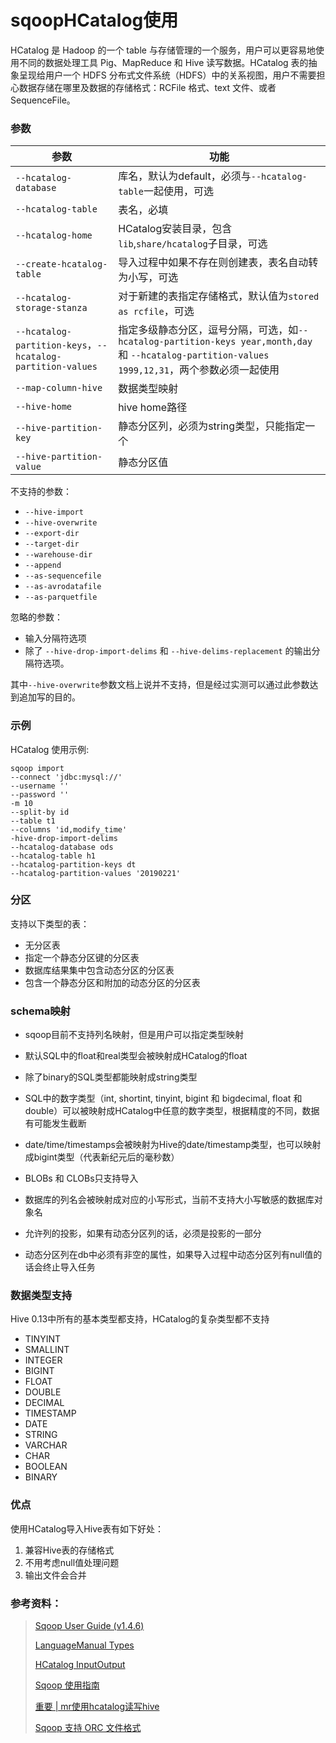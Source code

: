 # sqoopHCatalog使用

HCatalog 是 Hadoop 的一个 table 与存储管理的一个服务，用户可以更容易地使用不同的数据处理工具 Pig、MapReduce 和 Hive 读写数据。HCatalog 表的抽象呈现给用户一个 HDFS 分布式文件系统（HDFS）中的关系视图，用户不需要担心数据存储在哪里及数据的存储格式：RCFile 格式、text 文件、或者 SequenceFile。

### 参数

| 参数                                                       | 功能                                                         |
| ---------------------------------------------------------- | ------------------------------------------------------------ |
| `--hcatalog-database`                                      | 库名，默认为default，必须与`--hcatalog-table`一起使用，可选  |
| `--hcatalog-table`                                         | 表名，必填                                                   |
| `--hcatalog-home`                                          | HCatalog安装目录，包含`lib`,`share/hcatalog`子目录，可选     |
| `--create-hcatalog-table`                                  | 导入过程中如果不存在则创建表，表名自动转为小写，可选         |
| `--hcatalog-storage-stanza`                                | 对于新建的表指定存储格式，默认值为`stored as rcfile`，可选   |
| `--hcatalog-partition-keys`，`--hcatalog-partition-values` | 指定多级静态分区，逗号分隔，可选，如`--hcatalog-partition-keys year,month,day`和 `--hcatalog-partition-values 1999,12,31`，两个参数必须一起使用 |
| `--map-column-hive`                                        | 数据类型映射                                                 |
| `--hive-home`                                              | hive home路径                                                |
| `--hive-partition-key`                                     | 静态分区列，必须为string类型，只能指定一个                   |
| `--hive-partition-value`                                   | 静态分区值                                                   |

不支持的参数：

- `--hive-import`
- `--hive-overwrite`
- `--export-dir`
- `--target-dir`
- `--warehouse-dir`
- `--append`
- `--as-sequencefile`
- `--as-avrodatafile`
- `--as-parquetfile`

忽略的参数：

- 输入分隔符选项
- 除了 `--hive-drop-import-delims` 和 `--hive-delims-replacement` 的输出分隔符选项。

其中`--hive-overwrite`参数文档上说并不支持，但是经过实测可以通过此参数达到追加写的目的。

### 示例

 HCatalog 使用示例:

```shell
sqoop import  
--connect 'jdbc:mysql://' 
--username '' 
--password ''  
-m 10 
--split-by id 
--table t1 
--columns 'id,modify_time' 
-hive-drop-import-delims
--hcatalog-database ods 
--hcatalog-table h1 
--hcatalog-partition-keys dt 
--hcatalog-partition-values '20190221'
```

### 分区

支持以下类型的表：

- 无分区表
- 指定一个静态分区键的分区表
- 数据库结果集中包含动态分区的分区表
- 包含一个静态分区和附加的动态分区的分区表

### schema映射

- sqoop目前不支持列名映射，但是用户可以指定类型映射
- 默认SQL中的float和real类型会被映射成HCatalog的float
- 除了binary的SQL类型都能映射成string类型

- SQL中的数字类型（int, shortint, tinyint, bigint 和 bigdecimal, float 和 double）可以被映射成HCatalog中任意的数字类型，根据精度的不同，数据有可能发生截断
- date/time/timestamps会被映射为Hive的date/timestamp类型，也可以映射成bigint类型（代表新纪元后的毫秒数）
- BLOBs 和 CLOBs只支持导入
- 数据库的列名会被映射成对应的小写形式，当前不支持大小写敏感的数据库对象名
- 允许列的投影，如果有动态分区列的话，必须是投影的一部分
- 动态分区列在db中必须有非空的属性，如果导入过程中动态分区列有null值的话会终止导入任务

### 数据类型支持

Hive 0.13中所有的基本类型都支持，HCatalog的复杂类型都不支持

- TINYINT
- SMALLINT
- INTEGER
- BIGINT
- FLOAT
- DOUBLE
- DECIMAL
- TIMESTAMP
- DATE
- STRING
- VARCHAR
- CHAR
- BOOLEAN
- BINARY

### 优点

使用HCatalog导入Hive表有如下好处：

1. 兼容Hive表的存储格式
2. 不用考虑null值处理问题
3. 输出文件会合并

### 参考资料：

> [Sqoop User Guide (v1.4.6)](https://sqoop.apache.org/docs/1.4.6/SqoopUserGuide.html)
>
> [LanguageManual Types](https://cwiki.apache.org/confluence/display/Hive/LanguageManual+Types)
>
> [HCatalog InputOutput](https://cwiki.apache.org/confluence/display/Hive/HCatalog+InputOutput)
>
> [Sqoop 使用指南](https://zhuanlan.zhihu.com/p/39113492)
>
> [重要 | mr使用hcatalog读写hive](https://zhuanlan.zhihu.com/p/42239286)
>
> [Sqoop 支持 ORC 文件格式](http://zhang-jc.github.io/2018/12/28/Sqoop-%E6%94%AF%E6%8C%81-ORC-%E6%96%87%E4%BB%B6%E6%A0%BC%E5%BC%8F/)

